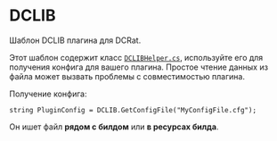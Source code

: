 # DCLIB
 Шаблон DCLIB плагина для DCRat.

Этот шаблон содержит класс [`DCLIBHelper.cs`](https://github.com/boldenis44/DCLIB/blob/master/DCLIBHelper.cs "`DCLIBHelper.cs`"), используйте его для получения конфига для вашего плагина. Простое чтение данных из файла может вызвать проблемы с совместимостью плагина.

Получение конфига:

    string PluginConfig = DCLIB.GetConfigFile("MyConfigFile.cfg");

Он ишет файл **рядом с билдом** или **в ресурсах билда**.
